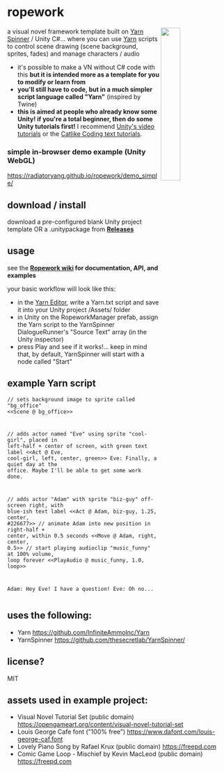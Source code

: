 # ropework
<img width=30% align=right src=https://raw.githubusercontent.com/radiatoryang/ropework/master/ropework_demo2.gif> 

a visual novel framework template built on [Yarn Spinner](https://github.com/thesecretlab/YarnSpinner/) / Unity C#... where you can use [Yarn](https://github.com/InfiniteAmmoInc/Yarn) scripts to control scene drawing (scene background, sprites, fades) and manage characters / audio

- it's possible to make a VN without C# code with this **but it is intended more as a template for you to modify or learn from**
- **you'll still have to code, but in a much simpler script language called "Yarn"** (inspired by Twine)
- **this is aimed at people who already know some Unity! if you're a total beginner, then do some Unity tutorials first!** I recommend [Unity's video tutorials](https://unity3d.com/learn) or the [Catlike Coding text tutorials](https://catlikecoding.com/unity/tutorials/).

### simple in-browser demo example (Unity WebGL)
https://radiatoryang.github.io/ropework/demo_simple/

## download / install
download a pre-configured blank Unity project template OR a .unitypackage from **[Releases](https://github.com/radiatoryang/ropework/releases)**

## usage
see the **[Ropework wiki](https://github.com/radiatoryang/ropework/wiki) for documentation, API, and examples**

your basic workflow will look like this:
- in the [Yarn Editor](https://github.com/InfiniteAmmoInc/Yarn), write a Yarn.txt script and save it into your Unity project /Assets/ folder
- in Unity on the RopeworkManager prefab, assign the Yarn script to the YarnSpinner DialogueRunner's "Source Text" array (in the Unity inspector)
- press Play and see if it works!... keep in mind that, by default, YarnSpinner will start with a node called "Start"

## example Yarn script
<code><pre>// sets background image to sprite called "bg_office"
<<Scene @ bg_office>>

// adds actor named "Eve" using sprite "cool-girl", placed in left-half + center of screen, with green text label
<<Act @ Eve, cool-girl, left, center, green>>
Eve: Finally, a quiet day at the office. Maybe I'll be able to get some work done.

// adds actor "Adam" with sprite "biz-guy" off-screen right, with blue-ish text label
<<Act @ Adam, biz-guy, 1.25, center, #226677>>
// animate Adam into new position in right-half + center, within 0.5 seconds
<<Move @ Adam, right, center, 0.5>>
// start playing audioclip "music_funny" at 100% volume, loop forever
<<PlayAudio @ music_funny, 1.0, loop>>

Adam: Hey Eve! I have a question!
Eve: Oh no...</pre></code>

## uses the following:
- Yarn https://github.com/InfiniteAmmoInc/Yarn
- YarnSpinner https://github.com/thesecretlab/YarnSpinner/

## license?
MIT

## assets used in example project:
- Visual Novel Tutorial Set (public domain) https://opengameart.org/content/visual-novel-tutorial-set
- Louis George Cafe font ("100% free") https://www.dafont.com/louis-george-caf.font
- Lovely Piano Song by Rafael Krux (public domain) https://freepd.com
- Comic Game Loop - Mischief by Kevin MacLeod (public domain) https://freepd.com 

